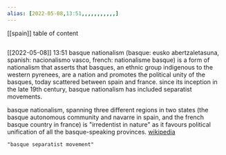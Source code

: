 ```yaml
---
alias: [2022-05-08,13:51,,,,,,,,,,,]
---
```

[[spain]]
table of content
```toc
```

[[2022-05-08]] 13:51
basque nationalism (basque: eusko abertzaletasuna, spanish: nacionalismo vasco, french: nationalisme basque) is a form of nationalism that asserts that basques, an ethnic group indigenous to the western pyrenees, are a nation and promotes the political unity of the basques, today scattered between spain and france. since its inception in the late 19th century, basque nationalism has included separatist movements.

basque nationalism, spanning three different regions in two states (the basque autonomous community and navarre in spain, and the french basque country in france) is "irredentist in nature" as it favours political unification of all the basque-speaking provinces.
[wikipedia](https://en.wikipedia.org/wiki/basque%20nationalism)
```query
"basque separatist movement"
```